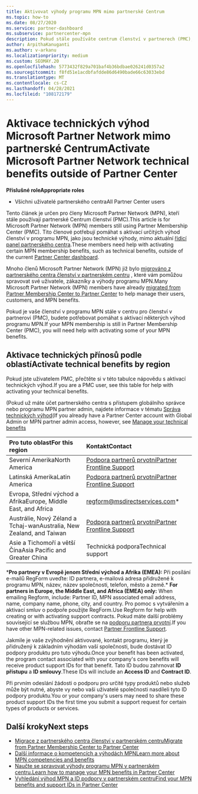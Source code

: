 ```yaml
---
title: Aktivovat výhody programu MPN mimo partnerské Centrum
ms.topic: how-to
ms.date: 08/27/2020
ms.service: partner-dashboard
ms.subservice: partnercenter-mpn
description: Pokud stále používáte centrum členství v partnerech (PMC), zjistěte, kdo se má obrátit, abyste vám pomohli aktivovat výhody technické podpory programu MPN a poskytnout vám výhody ID podpory.
author: ArpithaKanuganti
ms.author: v-arkanu
ms.localizationpriority: medium
ms.custom: SEOMAY.20
ms.openlocfilehash: 5773432f829a701baf4b36bdbae026241d0357a2
ms.sourcegitcommit: f8fd51e1acdbfafdde86d6490bade66c63033ebd
ms.translationtype: MT
ms.contentlocale: cs-CZ
ms.lasthandoff: 04/28/2021
ms.locfileid: "108172179"
---
```

# <a name="activate-microsoft-partner-network-technical-benefits-outside-of-partner-center"></a><span data-ttu-id="103ea-103">Aktivace technických výhod Microsoft Partner Network mimo partnerské Centrum</span><span class="sxs-lookup"><span data-stu-id="103ea-103">Activate Microsoft Partner Network technical benefits outside of Partner Center</span></span>


<span data-ttu-id="103ea-104">**Příslušné role**</span><span class="sxs-lookup"><span data-stu-id="103ea-104">**Appropriate roles**</span></span>

- <span data-ttu-id="103ea-105">Všichni uživatelé partnerského centra</span><span class="sxs-lookup"><span data-stu-id="103ea-105">All Partner Center users</span></span>

<span data-ttu-id="103ea-106">Tento článek je určen pro členy Microsoft Partner Network (MPN), kteří stále používají partnerské Centrum členství (PMC).</span><span class="sxs-lookup"><span data-stu-id="103ea-106">This article is for Microsoft Partner Network (MPN) members still using Partner Membership Center (PMC).</span></span> <span data-ttu-id="103ea-107">Tito členové potřebují pomáhat s aktivací určitých výhod členství v programu MPN, jako jsou technické výhody, mimo aktuální [řídicí panel partnerského centra](https://partner.microsoft.com/dashboard).</span><span class="sxs-lookup"><span data-stu-id="103ea-107">These members need help with activating certain MPN membership benefits, such as technical benefits, outside of the current [Partner Center dashboard](https://partner.microsoft.com/dashboard).</span></span>

<span data-ttu-id="103ea-108">Mnoho členů Microsoft Partner Network (MPN) již bylo [migrováno z partnerského centra členství v partnerském centru](prepare-pmc-pc-migration.md) , které vám pomůžou spravovat své uživatele, zákazníky a výhody programu MPN.</span><span class="sxs-lookup"><span data-stu-id="103ea-108">Many Microsoft Partner Network (MPN) members have already [migrated from Partner Membership Center to Partner Center](prepare-pmc-pc-migration.md) to help manage their users, customers, and MPN benefits.</span></span>

<span data-ttu-id="103ea-109">Pokud je vaše členství v programu MPN stále v centru pro členství v partnerovi (PMC), budete potřebovat pomáhat s aktivací některých výhod programu MPN.</span><span class="sxs-lookup"><span data-stu-id="103ea-109">If your MPN membership is still in Partner Membership Center (PMC), you will need help with activating some of your MPN benefits.</span></span>

## <a name="activate-technical-benefits-by-region"></a><span data-ttu-id="103ea-110">Aktivace technických přínosů podle oblastí</span><span class="sxs-lookup"><span data-stu-id="103ea-110">Activate technical benefits by region</span></span>

<span data-ttu-id="103ea-111">Pokud jste uživatelem PMC, přečtěte si v této tabulce nápovědu s aktivací technických výhod.</span><span class="sxs-lookup"><span data-stu-id="103ea-111">If you are a PMC user, see this table for help with activating your technical benefits.</span></span>

<span data-ttu-id="103ea-112">(Pokud už máte účet partnerského centra s přístupem globálního správce nebo programu MPN partner admin, najdete informace v tématu [Správa technických výhod](https://docs.microsoft.com/partner-center/manage-your-partner-network-benefits#manage-technical-benefits)</span><span class="sxs-lookup"><span data-stu-id="103ea-112">(If you already have a Partner Center account with Global Admin or MPN partner admin access, however, see [Manage your technical benefits](https://docs.microsoft.com/partner-center/manage-your-partner-network-benefits#manage-technical-benefits)</span></span>

|<span data-ttu-id="103ea-113">Pro tuto oblast</span><span class="sxs-lookup"><span data-stu-id="103ea-113">For this region</span></span>  | <span data-ttu-id="103ea-114">Kontakt</span><span class="sxs-lookup"><span data-stu-id="103ea-114">Contact</span></span> |
|:--------|:------------|
|<span data-ttu-id="103ea-115">Severní Amerika</span><span class="sxs-lookup"><span data-stu-id="103ea-115">North America</span></span>  | [<span data-ttu-id="103ea-116">Podpora partnerů prvotní</span><span class="sxs-lookup"><span data-stu-id="103ea-116">Partner Frontline Support</span></span>](https://partner.microsoft.com/support?issueid=300-0042)  |
|<span data-ttu-id="103ea-117">Latinská Amerika</span><span class="sxs-lookup"><span data-stu-id="103ea-117">Latin America</span></span>  | [<span data-ttu-id="103ea-118">Podpora partnerů prvotní</span><span class="sxs-lookup"><span data-stu-id="103ea-118">Partner Frontline Support</span></span>](https://partner.microsoft.com/support?issueid=300-0042)  |
|<span data-ttu-id="103ea-119">Evropa, Střední východ a Afrika</span><span class="sxs-lookup"><span data-stu-id="103ea-119">Europe, Middle East, and Africa</span></span>  | [regform@msdirectservices.com](mailto:regform@msdirectservices.com)*  |
|<span data-ttu-id="103ea-120">Austrálie, Nový Zéland a Tchaj-wan</span><span class="sxs-lookup"><span data-stu-id="103ea-120">Australia, New Zealand, and Taiwan</span></span>  | [<span data-ttu-id="103ea-121">Podpora partnerů prvotní</span><span class="sxs-lookup"><span data-stu-id="103ea-121">Partner Frontline Support</span></span>](https://partner.microsoft.com/support?issueid=300-0042)  |
|<span data-ttu-id="103ea-122">Asie a Tichomoří a větší Čína</span><span class="sxs-lookup"><span data-stu-id="103ea-122">Asia Pacific and Greater China</span></span>  | <span data-ttu-id="103ea-123">Technická podpora</span><span class="sxs-lookup"><span data-stu-id="103ea-123">Technical support</span></span>  |

<span data-ttu-id="103ea-124">\***Pro partnery v Evropě jenom Střední východ a Afrika (EMEA):** Při posílání e-mailů RegForm uveďte: ID partnera, e-mailová adresa přidružené k programu MPN, název, název společnosti, telefon, město a země.</span><span class="sxs-lookup"><span data-stu-id="103ea-124">\* **For partners in Europe, the Middle East, and Africa (EMEA) only:** When emailing Regform, include: Partner ID, MPN associated email address, name, company name, phone, city, and country.</span></span> <span data-ttu-id="103ea-125">Pro pomoc s vytvářením a aktivací smluv o podpoře použijte RegForm.</span><span class="sxs-lookup"><span data-stu-id="103ea-125">Use Regform for help with creating or with activating support contracts.</span></span> <span data-ttu-id="103ea-126">Pokud máte další problémy související se službou MPN, obraťte se na [podporu partnera prvotní](https://partner.microsoft.com/support?issueid=300-0042).</span><span class="sxs-lookup"><span data-stu-id="103ea-126">If you have other MPN-related issues, contact [Partner Frontline Support](https://partner.microsoft.com/support?issueid=300-0042).</span></span>

<span data-ttu-id="103ea-127">Jakmile je vaše zvýhodnění aktivované, kontakt programu, který je přidružený k základním výhodám vaší společnosti, bude dostávat ID podpory produktu pro tuto výhodu.</span><span class="sxs-lookup"><span data-stu-id="103ea-127">Once your benefit has been activated, the program contact associated with your company's core benefits will receive product support IDs for that benefit.</span></span> <span data-ttu-id="103ea-128">Tato ID budou zahrnovat **ID přístupu** a **ID smlouvy**.</span><span class="sxs-lookup"><span data-stu-id="103ea-128">These IDs will include an **Access ID** and **Contract ID**.</span></span> 

<span data-ttu-id="103ea-129">Při prvním odeslání žádosti o podporu pro určité typy produktů nebo služeb může být nutné, abyste vy nebo vaši uživatelé společnosti nasdíleli tyto ID podpory produktu.</span><span class="sxs-lookup"><span data-stu-id="103ea-129">You or your company's users may need to share these product support IDs the first time you submit a support request for certain types of products or services.</span></span>

## <a name="next-steps"></a><span data-ttu-id="103ea-130">Další kroky</span><span class="sxs-lookup"><span data-stu-id="103ea-130">Next steps</span></span>

- [<span data-ttu-id="103ea-131">Migrace z partnerského centra členství v partnerském centru</span><span class="sxs-lookup"><span data-stu-id="103ea-131">Migrate from Partner Membership Center to Partner Center</span></span>](prepare-pmc-pc-migration.md)
- [<span data-ttu-id="103ea-132">Další informace o kompetencích a výhodách MPN</span><span class="sxs-lookup"><span data-stu-id="103ea-132">Learn more about MPN competencies and benefits</span></span>](learn-about-competencies.md)
- [<span data-ttu-id="103ea-133">Naučte se spravovat výhody programu MPN v partnerském centru.</span><span class="sxs-lookup"><span data-stu-id="103ea-133">Learn how to manage your MPN benefits in Partner Center</span></span>](manage-your-partner-network-benefits.md)
- [<span data-ttu-id="103ea-134">Vyhledání výhod MPN a ID podpory v partnerském centru</span><span class="sxs-lookup"><span data-stu-id="103ea-134">Find your MPN benefits and support IDs in Partner Center</span></span>](mpn-find-benefits.md)
